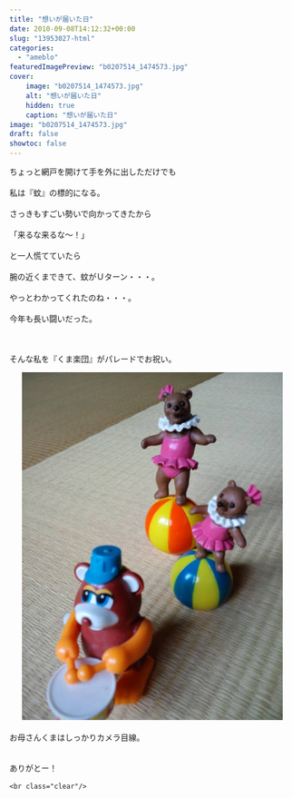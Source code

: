 ```yaml
---
title: "想いが届いた日"
date: 2010-09-08T14:12:32+00:00
slug: "13953027-html"
categories:
  - "ameblo"
featuredImagePreview: "b0207514_1474573.jpg"
cover:
    image: "b0207514_1474573.jpg"
    alt: "想いが届いた日"
    hidden: true
    caption: "想いが届いた日"
image: "b0207514_1474573.jpg"
draft: false
showtoc: false
---
```

ちょっと網戸を開けて手を外に出しただけでも<br/>
<br/>
私は『蚊』の標的になる。<br/>
<br/>
さっきもすごい勢いで向かってきたから<br/>
<br/>
「来るな来るな～！」<br/>
<br/>
と一人慌てていたら<br/>
<br/>
腕の近くまできて、蚊がＵターン・・・。<br/>
<br/>
やっとわかってくれたのね・・・。<br/>
<br/>
今年も長い闘いだった。<br/>
<br/>
<br/>
<br/>
そんな私を『くま楽団』がパレードでお祝い。<br/>
<center><a href="b0207514_1474573.jpg" rel="nofollow"><img src="b0207514_1474573.jpg" alt="想いが届いた日_b0207514_1474573.jpg" class="IMAGE_MID" height="613" width="460"/></a></center><br/>
お母さんくまはしっかりカメラ目線。<br/>
<br/>
<br/>
ありがとー！

    <br class="clear"/>